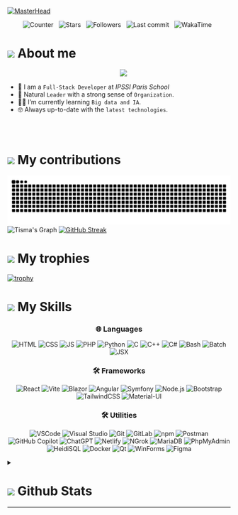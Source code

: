 

[![MasterHead](https://i.imgur.com/D4zri5w.jpeg)](https://github.com/MatisAgr)


<div align="center">
    <img src="https://komarev.com/ghpvc/?username=MatisAgr" alt="Counter"> &nbsp;
    <img src="https://img.shields.io/github/stars/MatisAgr?style=flat&logo=github" alt="Stars"/> &nbsp;
    <img src="https://img.shields.io/github/followers/MatisAgr?style=flat&logo=github" alt="Followers"/> &nbsp;
    <img src="https://img.shields.io/github/last-commit/MatisAgr/MatisAgr" alt="Last commit"/> &nbsp;
    <img src="https://wakatime.com/badge/user/a16f794f-b91d-4818-8dfc-d768ce605ece.svg" alt="WakaTime"/> &nbsp;
</div>

<h1>
    <picture>
        <img src = "https://media.tenor.com/chfzEVhXQloAAAAi/animated-man-running.gif" width = 50px>
    </picture> 
    About me 
</h1>

<picture> <img align="right" src="https://github.com/7oSkaaa/7oSkaaa/blob/main/Images/Right_Side.gif?raw=true" width = 250px></picture>

<br>

- :school: I am a `Full-Stack Developer` at *IPSSI Paris School*
- :moyai: Natural `Leader` with a strong sense of `Organization`.
- :student: I’m currently learning `Big data and IA`.
- :nerd_face: Always up-to-date with the `latest technologies`.
<br>
<br>


<h1>
    <picture>
        <img src = "https://i.pinimg.com/originals/c7/eb/a5/c7eba52aa8951003b993b17ee61a4fe6.gif" width = 50px>
    </picture> 
    My contributions 
</h1>


![snake graph](https://github.com/MatisAgr/MatisAgr/blob/output/github-contribution-grid-snake-dark.svg)
![Tisma's Graph](https://github-readme-activity-graph.vercel.app/graph?username=MatisAgr&custom_title=Tisma's%20GitHub%20Activity%20Graph%20Last%20Month&bg_color=0D1117&color=7F3FBF&line=2a7ef7&point=fff&area_color=FFFFFF&title_color=FFFFFF&hide_border=true&border_radius=15)
[![GitHub Streak](https://github-readme-streak-stats.herokuapp.com?user=MatisAgr&theme=meta-dark&border_radius=15&card_width=1000&hide_border=true)](https://git.io/streak-stats)

<h1>
    <picture>
        <img src = "https://i.giphy.com/Exc9GvjitUCPczepZe.webp" width = 50px>
    </picture> 
    My trophies 
</h1>

[![trophy](https://github-profile-trophy.vercel.app/?username=MatisAgr)](https://github.com/ryo-ma/github-profile-trophy)

<h1>
    <picture>
        <img src = "https://media2.giphy.com/media/v1.Y2lkPTc5MGI3NjExanRta2VhcWIxbmt1cWo1cTJ0anp5dTJrY3ZtOXFyY2pxeHI2eG9kcSZlcD12MV9pbnRlcm5hbF9naWZfYnlfaWQmY3Q9cw/cLNVpwFasrCB5jbQVp/giphy.webp" width = 50px>
    </picture> 
    My Skills 
</h1>

<div align="center">
    
### 🌐 Languages
    
![HTML](https://img.shields.io/badge/HTML5-E34F26?style=for-the-badge&logo=html5&logoColor=white) 
![CSS](https://img.shields.io/badge/CSS3-1572B6?style=for-the-badge&logo=css3&logoColor=white) 
![JS](https://img.shields.io/badge/JavaScript-F7DF1E?style=for-the-badge&logo=javascript&logoColor=black)
![PHP](https://img.shields.io/badge/PHP-777BB4?style=for-the-badge&logo=php&logoColor=white) 
![Python](https://img.shields.io/badge/python-3670A0?style=for-the-badge&logo=python&logoColor=ffdd54) 
![C](https://img.shields.io/badge/C-A8B9CC?style=for-the-badge&logo=c&logoColor=white) 
![C++](https://img.shields.io/badge/C++-00599C?style=for-the-badge&logo=cplusplus&logoColor=white) 
![C#](https://img.shields.io/badge/C%23-239120?style=for-the-badge&logo=csharp&logoColor=white)
![Bash](https://img.shields.io/badge/Bash-4EAA25?style=for-the-badge&logo=gnubash&logoColor=white)
![Batch](https://img.shields.io/badge/Batch-0061A6?style=for-the-badge&logo=windows&logoColor=white)
![JSX](https://img.shields.io/badge/JSX-61DAFB?style=for-the-badge&logo=react&logoColor=black)

</div>

<div align="center">
    
### 🛠️ Frameworks

![React](https://img.shields.io/badge/React-61DAFB?style=for-the-badge&logo=react&logoColor=black) 
![Vite](https://img.shields.io/badge/Vite-646CFF?style=for-the-badge&logo=vite&logoColor=white)
![Blazor](https://img.shields.io/badge/Blazor-512BD4?style=for-the-badge&logo=blazor&logoColor=white)
![Angular](https://img.shields.io/badge/Angular-DD0031?style=for-the-badge&logo=angular&logoColor=white)
![Symfony](https://img.shields.io/badge/Symfony-000000?style=for-the-badge&logo=symfony&logoColor=white)
![Node.js](https://img.shields.io/badge/Node.js-339933?style=for-the-badge&logo=nodedotjs&logoColor=white) 
![Bootstrap](https://img.shields.io/badge/Bootstrap-563D7C?style=for-the-badge&logo=bootstrap&logoColor=white) 
![TailwindCSS](https://img.shields.io/badge/Tailwind_CSS-38B2AC?style=for-the-badge&logo=tailwindcss&logoColor=white) 
![Material-UI](https://img.shields.io/badge/Material--UI-0081CB?style=for-the-badge&logo=mui&logoColor=white)

</div>

<div align="center">
    
### 🛠️ Utilities

![VSCode](https://img.shields.io/badge/Visual_Studio_Code-0078D4?style=for-the-badge&logo=visual%20studio%20code&logoColor=white)
![Visual Studio](https://img.shields.io/badge/Visual_Studio-5C2D91?style=for-the-badge&logo=visual%20studio&logoColor=white)
![Git](https://img.shields.io/badge/Git-F05032?style=for-the-badge&logo=git&logoColor=white)
![GitLab](https://img.shields.io/badge/GitLab-FCA121?style=for-the-badge&logo=gitlab&logoColor=white)
![npm](https://img.shields.io/badge/npm-CB3837?style=for-the-badge&logo=npm&logoColor=white)
![Postman](https://img.shields.io/badge/Postman-FF6C37?style=for-the-badge&logo=postman&logoColor=white)
![GitHub Copilot](https://img.shields.io/badge/GitHub_Copilot-239120?style=for-the-badge&logo=githubcopilot&logoColor=white)
![ChatGPT](https://img.shields.io/badge/ChatGPT-74aa9c?style=for-the-badge&logo=openai&logoColor=white)
![Netlify](https://img.shields.io/badge/Netlify-00C7B7?style=for-the-badge&logo=netlify&logoColor=white)
![NGrok](https://img.shields.io/badge/ngrok-1F1E3F?style=for-the-badge&logo=ngrok&logoColor=white)
![MariaDB](https://img.shields.io/badge/MariaDB-003545?style=for-the-badge&logo=mariadb&logoColor=white)
![PhpMyAdmin](https://img.shields.io/badge/PhpMyAdmin-6C78AF?style=for-the-badge&logo=phpmyadmin&logoColor=white)
![HeidiSQL](https://img.shields.io/badge/HeidiSQL-4479A1?style=for-the-badge&logo=heidisql&logoColor=white)
![Docker](https://img.shields.io/badge/Docker-2496ED?style=for-the-badge&logo=docker&logoColor=white)
![Qt](https://img.shields.io/badge/Qt-41CD52?style=for-the-badge&logo=qt&logoColor=white)
![WinForms](https://img.shields.io/badge/WinForms-0078D6?style=for-the-badge&logo=windows&logoColor=white)
![Figma](https://img.shields.io/badge/Figma-F24E1E?style=for-the-badge&logo=figma&logoColor=white)

</div>





<details>
    <summary>
        <h1>
            <picture>
                <img src = "https://github.com/7oSkaaa/7oSkaaa/blob/main/Images/Statistics.gif?raw=true" width = 50px>
            </picture> 
            Github Stats 
        </h1>
        <hr>
    </summary>

<a><img src="https://github-profile-summary-cards.vercel.app/api/cards/profile-details?username=MatisAgr&theme=tokyonight" alt="Profile card" width="100%" height="auto"></a>
<a><img src="https://github-profile-summary-cards.vercel.app/api/cards/most-commit-language?username=MatisAgr&theme=tokyonight" alt="Statistics of languages ​​in commits" width="49.7%" height="auto"></a>
<a><img src="https://github-profile-summary-cards.vercel.app/api/cards/repos-per-language?username=MatisAgr&theme=tokyonight" alt="Statistics of languages ​​in repositories" width="49.7%" height="auto"></a>
<a><img src="https://github-profile-summary-cards.vercel.app/api/cards/stats?username=MatisAgr&theme=tokyonight" alt="Profile statistics" width="49.7%" height="auto"></a>
<a><img src="https://github-profile-summary-cards.vercel.app/api/cards/productive-time?username=MatisAgr&theme=tokyonight" alt="Data on commits per day" width="49.7%" height="auto"></a>
<a><img src="https://github-readme-stats.vercel.app/api/top-langs/?username=MatisAgr&langs_count=20&theme=tokyonight&hide_progress=true&hide_border=true" alt="Top Languages" width="49.7%" height="auto"></a>
<a><img src="https://github-readme-stats.vercel.app/api?username=MatisAgr&show=reviews,discussions_started,discussions_answered,prs_merged,prs_merged_percentage&show_icons=true&theme=tokyonight&hide_border=true" alt="Tisma's stats" width="49.7%" height="auto"></a>
<a><img src="https://github-readme-stats.vercel.app/api/wakatime?username=MatisAgr" alt="Tisma's WakaTime stats" width="100%" height="49.7%"></a>
</details>

